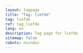 ```yaml
---
layout: tagpage
title: "Tag: liefde"
tag: liefde
ref: tag_liefde
lang: en
description: Tag page for liefde
sitemap: false
robots: noindex
---
```

